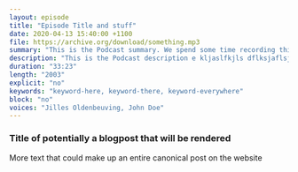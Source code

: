 ```yaml
---
layout: episode
title: "Episode Title and stuff"
date: 2020-04-13 15:40:00 +1100
file: https://archive.org/download/something.mp3
summary: "This is the Podcast summary. We spend some time recording this, so it would be awesome if you could listen"
description: "This is the Podcast description e kljaslfkjls dflksjaflsjl kjasdfl jsf"
duration: "33:23" 
length: "2003"
explicit: "no" 
keywords: "keyword-here, keyword-there, keyword-everywhere"
block: "no" 
voices: "Jilles Oldenbeuving, John Doe"
---
```


### Title of potentially a blogpost that will be rendered

More text that could make up an entire canonical post on the website

